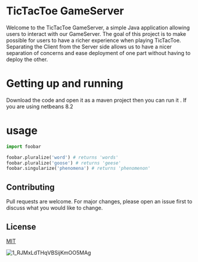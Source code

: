 # TicTacToe GameServer 
Welcome to the TicTacToe GameServer, a simple Java application allowing users to interact with our GameServer. The goal of this project is to make possible for users to have a richer experience when playing TicTacToe. Separating the Client from the Server side allows us to have a nicer separation of concerns and ease deployment of one part without having to deploy the other.
# Getting up and running
  Download the code and  open it as a maven project then you can run it .
  If you are using netbeans 8.2 
# usage 

```python
import foobar

foobar.pluralize('word') # returns 'words'
foobar.pluralize('goose') # returns 'geese'
foobar.singularize('phenomena') # returns 'phenomenon'
```
## Contributing
Pull requests are welcome. For major changes, please open an issue first to discuss 
what you would like to change.

## License
[MIT](https://choosealicense.com/licenses/mit/)

![1_RJMxLdTHqVBSijKmOO5MAg](https://user-images.githubusercontent.com/76208889/102707342-c7d9b180-42a2-11eb-8a74-4b092c3badee.jpeg)

